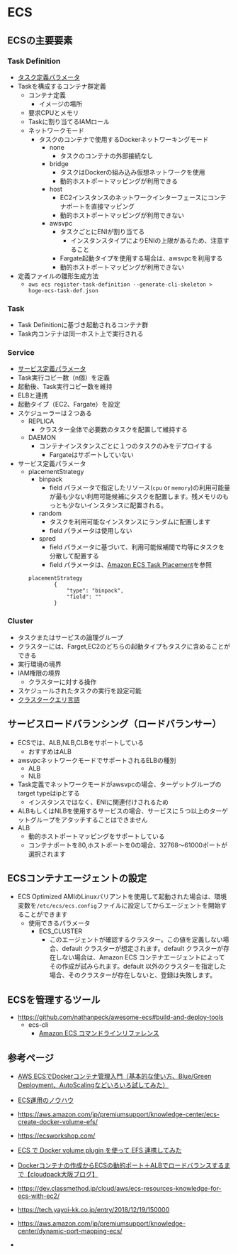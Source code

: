 # ECS
## ECSの主要要素
### Task Definition
- [タスク定義パラメータ](https://docs.aws.amazon.com/ja_jp/AmazonECS/latest/developerguide/task_definition_parameters.html#ContainerDefinition-portMappings)
- Taskを構成するコンテナ群定義
  - コンテナ定義
    - イメージの場所
  - 要求CPUとメモリ
  - Taskに割り当てるIAMロール
  - ネットワークモード
    - タスクのコンテナで使用するDockerネットワーキングモード
      - none
        - タスクのコンテナの外部接続なし
      - bridge
        - タスクはDockerの組み込み仮想ネットワークを使用
        - 動的ホストポートマッピングが利用できる
      - host
        - EC2インスタンスのネットワークインターフェースにコンテナポートを直接マッピング
        - 動的ホストポートマッピングが利用できない
      - awsvpc
        - タスクごとにENIが割り当てる
          - インスタンスタイプによりENIの上限があるため、注意すること
        - Fargate起動タイプを使用する場合は、awsvpcを利用する
        - 動的ホストポートマッピングが利用できない
- 定義ファイルの雛形生成方法
  - `aws ecs register-task-definition --generate-cli-skeleton > hoge-ecs-task-def.json`
### Task
- Task Definitionに基づき起動されるコンテナ群
- Task内コンテナは同一ホスト上で実行される
### Service
- [サービス定義パラメータ](https://docs.aws.amazon.com/ja_jp/AmazonECS/latest/developerguide/service_definition_parameters.html)
- Task実行コピー数（n個）を定義
- 起動後、Task実行コピー数を維持
- ELBと連携
- 起動タイプ（EC2、Fargate）を設定
- スケジューラーは２つある
  - REPLICA
    - クラスター全体で必要数のタスクを配置して維持する
  - DAEMON
    - コンテナインスタンスごとに１つのタスクのみをデプロイする
      - Fargateはサポートしていない
- サービス定義パラメータ
  - placementStrategy
    - binpack
      - field パラメータで指定したリソース(`cpu` or `memory`)の利用可能量が最も少ない利用可能候補にタスクを配置します。残メモリのもっとも少ないインスタンスに配置される。
    - random
      - タスクを利用可能なインスタンスにランダムに配置します
      - field パラメータは使用しない
    - spred
      - field パラメータに基づいて、利用可能候補間で均等にタスクを分散して配置する
      - field パラメータは、[Amazon ECS Task Placement](https://aws.amazon.com/jp/blogs/compute/amazon-ecs-task-placement/)を参照
    ```
    placementStrategy
            {
                "type": "binpack",
                "field": ""
            }
    ```
### Cluster
- タスクまたはサービスの論理グループ
- クラスターには、Farget,EC2のどちらの起動タイプもタスクに含めることができる
- 実行環境の境界
- IAM権限の境界
  - クラスターに対する操作
- スケジュールされたタスクの実行を設定可能
- [クラスタークエリ言語](https://docs.aws.amazon.com/ja_jp/AmazonECS/latest/developerguide/cluster-query-language.html)
## サービスロードバランシング（ロードバランサー）
- ECSでは、ALB,NLB,CLBをサポートしている
  - おすすめはALB
- awsvpcネットワークモードでサポートされるELBの種別
  - ALB
  - NLB
- Task定義でネットワークモードがawsvpcの場合、ターゲットグループのtarget typeはipとする
  - インスタンスではなく、ENIに関連付けされるため
- ALBもしくはNLBを使用するサービスの場合、サービスに５つ以上のターゲットグループをアタッチすることはできません
- ALB
  - 動的ホストポートマッピングをサポートしている
  - コンテナポートを80,ホストポートを0の場合、32768〜61000ポートが選択されます

## ECSコンテナエージェントの設定
- ECS Optimized AMIのLinuxバリアントを使用して起動された場合は、環境変数を`/etc/ecs/ecs.config`ファイルに設定してからエージェントを開始することができます
  - 使用できるパラメータ
    - ECS_CLUSTER
      - このエージェントが確認するクラスター。この値を定義しない場合、default クラスターが想定されます。default クラスターが存在しない場合は、Amazon ECS コンテナエージェントによってその作成が試みられます。default 以外のクラスターを指定した場合、そのクラスターが存在しないと、登録は失敗します。

## ECSを管理するツール
- https://github.com/nathanpeck/awesome-ecs#build-and-deploy-tools
  - ecs-cli
    - [Amazon ECS コマンドラインリファレンス](https://docs.aws.amazon.com/ja_jp/AmazonECS/latest/developerguide/ECS_CLI_reference.html)
## 参考ページ
- [AWS ECSでDockerコンテナ管理入門（基本的な使い方、Blue/Green Deployment、AutoScalingなどいろいろ試してみた）](https://qiita.com/uzresk/items/6acc90e80b0a79b961ce)
- [ECS運用のノウハウ](https://qiita.com/naomichi-y/items/d933867127f27524686a)
- https://aws.amazon.com/jp/premiumsupport/knowledge-center/ecs-create-docker-volume-efs/
- https://ecsworkshop.com/
- [ECS で Docker volume plugin を使って EFS 連携してみた](https://dev.classmethod.jp/tool/docker/try-efs-with-ecs-using-docker-volume-plugin/)
- [Dockerコンテナの作成からECSの動的ポート＋ALBでロードバランスするまで【cloudpack大阪ブログ】](https://qiita.com/taishin/items/eb759a8ec0c583fc5ebd)

- https://dev.classmethod.jp/cloud/aws/ecs-resources-knowledge-for-ecs-with-ec2/
- https://tech.yayoi-kk.co.jp/entry/2018/12/19/150000
- https://aws.amazon.com/jp/premiumsupport/knowledge-center/dynamic-port-mapping-ecs/
- 
